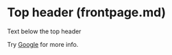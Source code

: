 # Top header (frontpage.md)

Text below the top header

Try [Google](https://www.google.com/) for more info.
